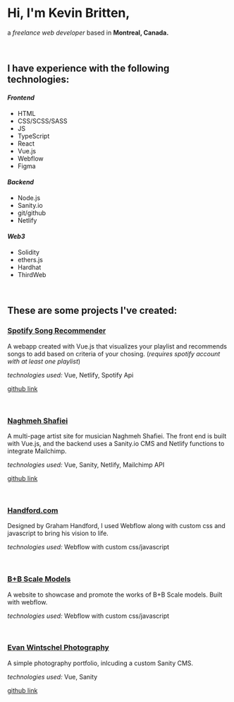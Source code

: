 # Hi, I'm Kevin Britten, 

a *freelance web developer* based in **Montreal, Canada.**

&nbsp;<br>



## I have experience with the following technologies:

#### *Frontend*

- HTML
- CSS/SCSS/SASS
- JS
- TypeScript
- React
- Vue.js
- Webflow
- Figma

#### *Backend*
- Node.js
- Sanity.io
- git/github
- Netlify

#### *Web3*
- Solidity
- ethers.js
- Hardhat
- ThirdWeb

&nbsp;<br>



## These are some projects I've created:

### [Spotify Song Recommender](https://shimmering-seahorse-f75a38.netlify.app/)

A webapp created with Vue.js that visualizes your playlist and recommends songs to add based on criteria of your chosing. (*requires spotify account with at least one playlist*)

*technologies used:* Vue, Netlify, Spotify Api

[github link](https://github.com/KevinBritten/spotifyPropertiesVisualizer)

&nbsp;<br>

### [Naghmeh Shafiei](http://www.naghmehasong.com)

A multi-page artist site for musician Naghmeh Shafiei. The front end is built with Vue.js, and the backend uses a Sanity.io CMS and Netlify functions to integrate Mailchimp.

*technologies used:* Vue, Sanity, Netlify, Mailchimp API

[github link](https://github.com/KevinBritten/naghmeh-music)

&nbsp;<br>

### [Handford.com](https://www.handford.com)

Designed by Graham Handford, I used Webflow along with custom css and javascript to bring his vision to life.

*technologies used:* Webflow with custom css/javascript

&nbsp;<br>

### [B+B Scale Models](https://www.bbscalemodels.com/)

A website to showcase and promote the works of B+B Scale models. Built with webflow.

*technologies used:* Webflow with custom css/javascript

&nbsp;<br>

### [Evan Wintschel Photography](https://www.evanwintschel.com/)

A simple photography portfolio, inlcuding a custom Sanity CMS.

*technologies used:* Vue, Sanity

[github link](https://github.com/KevinBritten/EvanWintschelPortfolio)





